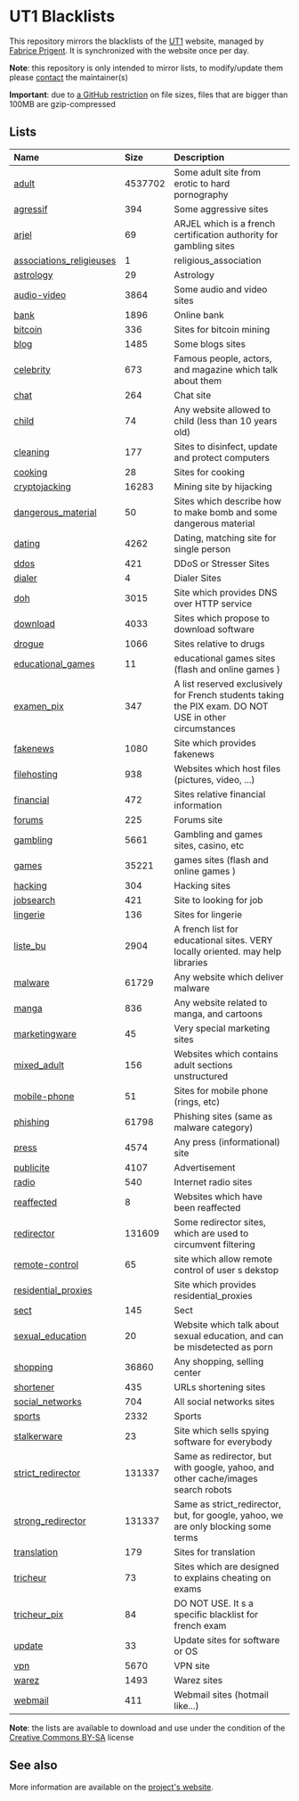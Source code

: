 # UT1 Blacklists
This repository mirrors the blacklists of the [UT1](http://www.ut-capitole.fr) website, managed by [Fabrice Prigent](http://www.ut-capitole.fr/m-fabrice-prigent--15063.kjsp?RH=1319195296040). It is synchronized with the website once per day.

__Note__: this repository is only intended to mirror lists, to modify/update them please [contact](#see-also) the maintainer(s)

__Important__: due to [a GitHub restriction](https://docs.github.com/en/repositories/working-with-files/managing-large-files/about-large-files-on-github#file-size-limits) on file sizes, files that are bigger than 100MB are gzip-compressed

## Lists
| Name | Size | Description |
|:-----|:-----|:------------|
| [adult](blacklists/adult) | 4537702 | Some adult site from erotic to hard pornography |
| [agressif](blacklists/agressif) | 394 | Some aggressive sites |
| [arjel](blacklists/arjel) | 69 | ARJEL which is a french certification authority for gambling sites |
| [associations_religieuses](blacklists/associations_religieuses) | 1 | religious_association |
| [astrology](blacklists/astrology) | 29 | Astrology |
| [audio-video](blacklists/audio-video) | 3864 | Some audio and video sites |
| [bank](blacklists/bank) | 1896 | Online bank |
| [bitcoin](blacklists/bitcoin) | 336 | Sites for bitcoin mining |
| [blog](blacklists/blog) | 1485 | Some blogs sites |
| [celebrity](blacklists/celebrity) | 673 | Famous people, actors, and magazine which talk about them |
| [chat](blacklists/chat) | 264 | Chat site |
| [child](blacklists/child) | 74 | Any website allowed to child (less than 10 years old) |
| [cleaning](blacklists/cleaning) | 177 | Sites to disinfect, update and protect computers |
| [cooking](blacklists/cooking) | 28 | Sites for cooking |
| [cryptojacking](blacklists/cryptojacking) | 16283 | Mining site by hijacking |
| [dangerous_material](blacklists/dangerous_material) | 50 | Sites which describe how to make bomb and some dangerous material |
| [dating](blacklists/dating) | 4262 | Dating, matching site for single person |
| [ddos](blacklists/ddos) | 421 | DDoS or Stresser Sites |
| [dialer](blacklists/dialer) | 4 | Dialer Sites |
| [doh](blacklists/doh) | 3015 | Site which provides DNS over HTTP service |
| [download](blacklists/download) | 4033 | Sites which propose to download software |
| [drogue](blacklists/drogue) | 1066 | Sites relative to drugs |
| [educational_games](blacklists/educational_games) | 11 | educational games sites (flash and online games ) |
| [examen_pix](blacklists/examen_pix) | 347 | A list reserved exclusively for French students taking the PIX exam. DO NOT USE in other circumstances |
| [fakenews](blacklists/fakenews) | 1080 | Site which provides fakenews |
| [filehosting](blacklists/filehosting) | 938 | Websites which host files (pictures, video, ...) |
| [financial](blacklists/financial) | 472 | Sites relative financial information |
| [forums](blacklists/forums) | 225 | Forums site |
| [gambling](blacklists/gambling) | 5661 | Gambling and games sites, casino, etc |
| [games](blacklists/games) | 35221 | games sites (flash and online games ) |
| [hacking](blacklists/hacking) | 304 | Hacking sites |
| [jobsearch](blacklists/jobsearch) | 421 | Site to looking for job |
| [lingerie](blacklists/lingerie) | 136 | Sites for lingerie |
| [liste_bu](blacklists/liste_bu) | 2904 | A french list for educational sites. VERY locally oriented. may help libraries |
| [malware](blacklists/malware) | 61729 | Any website which deliver malware |
| [manga](blacklists/manga) | 836 | Any website related to manga, and cartoons |
| [marketingware](blacklists/marketingware) | 45 | Very special marketing sites |
| [mixed_adult](blacklists/mixed_adult) | 156 | Websites which contains adult sections unstructured |
| [mobile-phone](blacklists/mobile-phone) | 51 | Sites for mobile phone (rings, etc) |
| [phishing](blacklists/phishing) | 61798 | Phishing sites (same as malware category) |
| [press](blacklists/press) | 4574 | Any press (informational) site |
| [publicite](blacklists/publicite) | 4107 | Advertisement |
| [radio](blacklists/radio) | 540 | Internet radio sites |
| [reaffected](blacklists/reaffected) | 8 | Websites which have been reaffected |
| [redirector](blacklists/redirector) | 131609 | Some redirector sites, which are used to circumvent filtering |
| [remote-control](blacklists/remote-control) | 65 | site which allow remote control of user s dekstop |
| [residential_proxies](blacklists/residential_proxies) |  | Site which provides residential_proxies |
| [sect](blacklists/sect) | 145 | Sect |
| [sexual_education](blacklists/sexual_education) | 20 | Website which talk about sexual education, and can be misdetected as porn |
| [shopping](blacklists/shopping) | 36860 | Any shopping, selling center |
| [shortener](blacklists/shortener) | 435 | URLs shortening sites |
| [social_networks](blacklists/social_networks) | 704 | All social networks sites |
| [sports](blacklists/sports) | 2332 | Sports |
| [stalkerware](blacklists/stalkerware) | 23 | Site which sells spying software for everybody |
| [strict_redirector](blacklists/strict_redirector) | 131337 | Same as redirector, but with google, yahoo, and other cache/images search robots |
| [strong_redirector](blacklists/strong_redirector) | 131337 | Same as strict_redirector, but, for google, yahoo, we are only blocking some terms |
| [translation](blacklists/translation) | 179 | Sites for translation |
| [tricheur](blacklists/tricheur) | 73 | Sites which are designed to explains cheating on exams |
| [tricheur_pix](blacklists/tricheur_pix) | 84 | DO NOT USE. It s a specific blacklist for french exam |
| [update](blacklists/update) | 33 | Update sites for software or OS |
| [vpn](blacklists/vpn) | 5670 | VPN site |
| [warez](blacklists/warez) | 1493 | Warez sites |
| [webmail](blacklists/webmail) | 411 | Webmail sites (hotmail like...) |

__Note__: the lists are available to download and use under the condition of the [Creative Commons BY-SA](https://creativecommons.org/licenses/by-sa/4.0/)  license

## See also
More information are available on the [project's website](http://dsi.ut-capitole.fr/blacklists/index_en.php).
